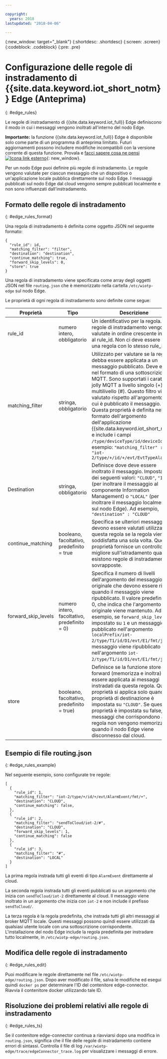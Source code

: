 ```yaml
---

copyright:
  years: 2018
lastupdated: "2018-04-06"

---
```


{:new_window: target="\_blank"}
{:shortdesc: .shortdesc}
{:screen: .screen}
{:codeblock: .codeblock}
{:pre: .pre}


# Configurazione delle regole di instradamento di {{site.data.keyword.iot_short_notm}} Edge (Anteprima)
{: #edge_rules}

Le regole di instradamento di {{site.data.keyword.iot_full}} Edge definiscono il modo in cui i messaggi vengono inoltrati all'interno del nodo Edge.

**Importante:** la funzione {{site.data.keyword.iot_full}} Edge è disponibile solo come parte di un programma di anteprima limitato. Futuri aggiornamenti possono includere modifiche incompatibili con la versione corrente di questa funzione. Provala e [facci sapere cosa ne pensi ![Icona link esterno](../../../icons/launch-glyph.svg)](https://developer.ibm.com/answers/smart-spaces/17/internet-of-things.html){: new_window}.

Per un nodo Edge puoi definire più regole di instradamento. Le regole vengono valutate per ciascun messaggio che un dispositivo o un'applicazione locale pubblica direttamente sul nodo Edge. I messaggi pubblicati sul nodo Edge dal cloud vengono sempre pubblicati localmente e non sono influenzati dall'instradamento.

## Formato delle regole di instradamento
{: #edge_rules_format}

Una regola di instradamento è definita come oggetto JSON nel seguente formato:

```
{
  "rule_id": id,
  "matching_filter": "filter",
  "destination": "destination",
  "continue_matching": true,
  "forward_skip_levels": 0,
  "store": true
}
```

Una regola di instradamento viene specificata come array degli oggetti JSON nel file `routing.json` che è memorizzato nella cartella `/etc/wiotp-edge` sul nodo Edge.

Le proprietà di ogni regola di instradamento sono definite come segue:

Proprietà      | Tipo     | Descrizione       
------------- | -----------| -----------
rule_id | numero intero, obbligatorio | Un identificativo per la regola. Le regole di instradamento vengono valutate in ordine crescente in base al rule_id. Non ci deve essere più di una regola con lo stesso rule_id.
matching_filter | stringa, obbligatorio | Utilizzato per valutare se la regola debba essere applicata a un messaggio pubblicato. Deve essere nel formato di una sottoscrizione MQTT. Sono supportati i caratteri jolly MQTT a livello singolo (+) e multilivello (#). Questo filtro viene valutato rispetto all'argomento in cui è pubblicato il messaggio. Questa proprietà è definita nel formato dell'argomento dell'applicazione {{site.data.keyword.iot_short_notm}} e include i campi `/type/deviceType/id/deviceId`. Ad esempio: `"matching_filter" : "iot-2/type/+/id/+/evt/EvtTypeAlarm/#"`
Destination | stringa, obbligatorio | Definisce dove deve essere inoltrato il messaggio. Imposta uno dei seguenti valori: `"CLOUD"`, `"IM"` (per inoltrare il messaggio al componente Information Management) o `"LOCAL"` (per inoltrare il messaggio localmente sul nodo Edge). Ad esempio, `"destination" : "CLOUD"`
continue_matching | booleano, facoltativo, predefinito = true | Specifica se ulteriori messaggi devono essere valutati utilizzando questa regola se la regola viene soddisfatta una sola volta. Questa proprietà fornisce un controllo migliore sull'istradamento quando esistono regole di instradamento sovrapposte.
forward_skip_levels | numero intero, facoltativo, predefinito = 0) | Specifica il numero di livelli dell'argomento del messaggio originale che devono essere rimossi quando il messaggio viene ripubblicato. Il valore predefinito è 0, che indica che l'argomento originale viene mantenuto. Ad esempio, se `forward_skip_levels` è impostato su `1` e un messaggio è pubblicato nell'argomento `localPrefix/iot-2/type/T1/id/D1/evt/E1/fmt/json`, il messaggio viene ripubblicato nell'argomento `iot-2/type/T1/id/D1/evt/E1/fmt/json`.
store | booleano, facoltativo, predefinito = true) | Definisce se la funzione store-and-forward (memorizza e inoltra) deve essere applicata ai messaggi instradati da questa regola. Questa proprietà si applica solo quando la proprietà di destinazione è impostata su `"CLOUD"`. Se questa proprietà è impostata su false, i messaggi che corrispondono alla regola non vengono memorizzati quando il nodo Edge viene disconnesso dal cloud.

## Esempio di file routing.json
{: #edge_rules_example}

Nel seguente esempio, sono configurate tre regole:
```
[
  {
    "rule_id": 1,
    "matching_filter": "iot-2/type/+/id/+/evt/AlarmEvent/fmt/+",
    "destination": "CLOUD",
    "continue_matching": false,
  },
  {
    "rule_id": 2,
    "matching_filter": "sendToCloud/iot-2/#",
    "destination": "CLOUD",
    "forward_skip_levels": 1,
    "continue_matching": false
  },
  {
    "rule_id": 3,
    "matching_filter": "#",
    "destination": "LOCAL"
  }
]
```

La prima regola instrada tutti gli eventi di tipo `AlarmEvent` direttamente al cloud.

La seconda regola instrada tutti gli eventi pubblicati su un argomento che inizia con `sendToCloud/iot-2` direttamente al cloud. Il messaggio viene inoltrato in un argomento che inizia con `iot-2` e non include il prefisso `sendToCloud/`.

La terza regola è la regola predefinita, che instrada tutti gli altri messaggi al broker MQTT locale. Questi messaggi possono quindi essere utilizzati da qualsiasi utente locale con una sottoscrizione corrispondente. L'installazione del nodo Edge include la regola predefinita per instradare tutto localmente, in `/etc/wiotp-edge/routing.json`.

## Modifica delle regole di instradamento
{: #edge_rules_edit}

Puoi modificare le regole direttamente nel file `/etc/wiotp-edge/routing.json`. Dopo aver modificato il file, salva le modifiche ed esegui quindi `docker ps` per determinare l'ID del contenitore edge-connector. Riavvia il contenitore docker utilizzando tale ID.

## Risoluzione dei problemi relativi alle regole di instradamento
{: #edge_rules_ts}

Se il contenitore edge-connector continua a riavviarsi dopo una modifica in `routing.json`, significa che il file delle regole di instradamento contiene errori di sintassi. Controlla il file di log `/var/wiotp-edge/trace/edgeConnector_trace.log` per visualizzare i messaggi di errore.
